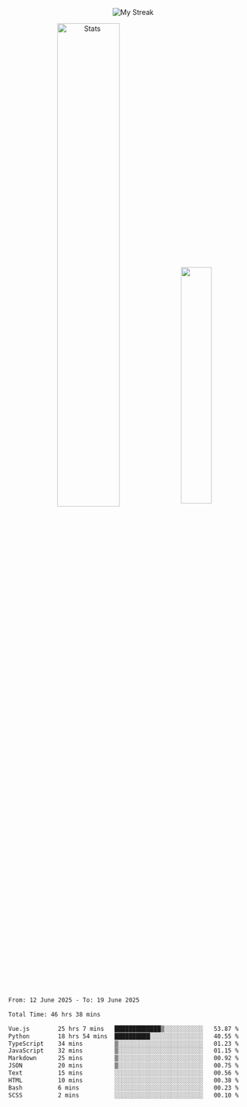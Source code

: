 <p align="center">
<picture>
  <source media="(prefers-color-scheme: dark)" srcset="http://github-readme-streak-stats.herokuapp.com?user=semolik&theme=dark&hide_border=true&background=DD272700">
  <img alt="My Streak" src="http://github-readme-streak-stats.herokuapp.com?user=semolik&hide_border=true">
</picture>
</p>
<div align="center">
  <picture>
    <source media="(prefers-color-scheme: dark)" srcset="https://github-readme-stats.vercel.app/api?username=semolik&show_icons=true&bg_color=DD272700&hide_border=true&theme=dark">
        <img alt="Stats" src="https://github-readme-stats.vercel.app/api?username=semolik&show_icons=true&bg_color=DD272700&hide_border=true" width="50%" >
  </picture>
  <sup>
  <picture>
  <source media="(prefers-color-scheme: dark)" srcset="https://github-readme-stats.vercel.app/api/top-langs/?username=semolik&layout=compact&hide_border=true&bg_color=DD272700&theme=dark">
  <img src="https://github-readme-stats.vercel.app/api/top-langs/?username=semolik&layout=compact&hide_border=true" width="35%" />
  </picture>
  </sup>
</div>
<!--START_SECTION:waka-->

```txt
From: 12 June 2025 - To: 19 June 2025

Total Time: 46 hrs 38 mins

Vue.js        25 hrs 7 mins   █████████████▒░░░░░░░░░░░   53.87 %
Python        18 hrs 54 mins  ██████████░░░░░░░░░░░░░░░   40.55 %
TypeScript    34 mins         ▒░░░░░░░░░░░░░░░░░░░░░░░░   01.23 %
JavaScript    32 mins         ▒░░░░░░░░░░░░░░░░░░░░░░░░   01.15 %
Markdown      25 mins         ▒░░░░░░░░░░░░░░░░░░░░░░░░   00.92 %
JSON          20 mins         ▒░░░░░░░░░░░░░░░░░░░░░░░░   00.75 %
Text          15 mins         ░░░░░░░░░░░░░░░░░░░░░░░░░   00.56 %
HTML          10 mins         ░░░░░░░░░░░░░░░░░░░░░░░░░   00.38 %
Bash          6 mins          ░░░░░░░░░░░░░░░░░░░░░░░░░   00.23 %
SCSS          2 mins          ░░░░░░░░░░░░░░░░░░░░░░░░░   00.10 %
```

<!--END_SECTION:waka-->

